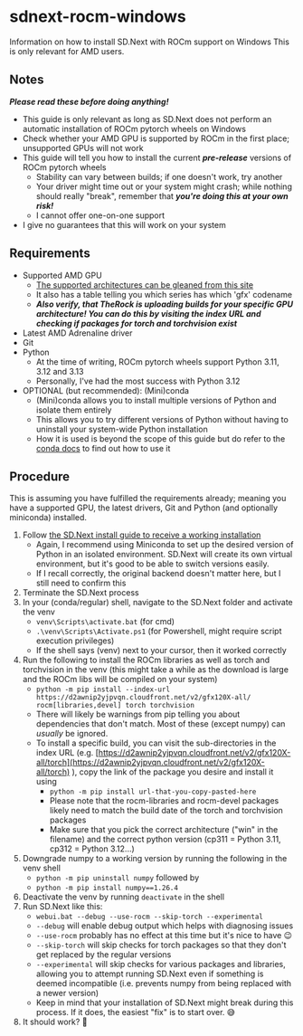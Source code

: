 # sdnext-rocm-windows
Information on how to install SD.Next with ROCm support on Windows
This is only relevant for AMD users.

## Notes
***Please read these before doing anything!***
  - This guide is only relevant as long as SD.Next does not perform an automatic installation of ROCm pytorch wheels on Windows
  - Check whether your AMD GPU is supported by ROCm in the first place; unsupported GPUs will not work
  - This guide will tell you how to install the current ***pre-release*** versions of ROCm pytorch wheels
    - Stability can vary between builds; if one doesn't work, try another
    - Your driver might time out or your system might crash; while nothing should really "break", remember that ***you're doing this at your own risk!***
    - I cannot offer one-on-one support
  - I give no guarantees that this will work on your system

## Requirements
  - Supported AMD GPU
    - [The supported architectures can be gleaned from this site](https://github.com/ROCm/TheRock/blob/main/RELEASES.md)
    - It also has a table telling you which series has which 'gfx' codename
    - ***Also verify, that TheRock is uploading builds for your specific GPU architecture! You can do this by visiting the index URL and checking if packages for torch and torchvision exist***
  - Latest AMD Adrenaline driver
  - Git
  - Python
    - At the time of writing, ROCm pytorch wheels support Python 3.11, 3.12 and 3.13
    - Personally, I've had the most success with Python 3.12
  - OPTIONAL (but recommended): (Mini)conda
    - (Mini)conda allows you to install multiple versions of Python and isolate them entirely
    - This allows you to try different versions of Python without having to uninstall your system-wide Python installation
    - How it is used is beyond the scope of this guide but do refer to the [conda docs](https://docs.conda.io/projects/conda/en/latest/user-guide/tasks/manage-environments.html) to find out how to use it

## Procedure
This is assuming you have fulfilled the requirements already; meaning you have a supported GPU, the latest drivers, Git and Python (and optionally miniconda) installed.

  1. Follow [the SD.Next install guide to receive a working installation](https://vladmandic.github.io/sdnext-docs/Installation/)
      - Again, I recommend using Miniconda to set up the desired version of Python in an isolated environment. SD.Next will create its own virtual environment, but it's good to be able to switch versions easily.
      - If I recall correctly, the original backend doesn't matter here, but I still need to confirm this
  2. Terminate the SD.Next process
  3. In your (conda/regular) shell, navigate to the SD.Next folder and activate the venv
      - `venv\Scripts\activate.bat` (for cmd)
      - `.\venv\Scripts\Activate.ps1` (for Powershell, might require script execution privileges)
      - If the shell says (venv) next to your cursor, then it worked correctly
  5. Run the following to install the ROCm libraries as well as torch and torchvision in the venv (this might take a while as the download is large and the ROCm libs will be compiled on your system)
      - `python -m pip install --index-url https://d2awnip2yjpvqn.cloudfront.net/v2/gfx120X-all/ rocm[libraries,devel] torch torchvision`
      - There will likely be warnings from pip telling you about dependencies that don't match. Most of these (except numpy) can *usually* be ignored.
      - To install a specific build, you can visit the sub-directories in the index URL (e.g. [https://d2awnip2yjpvqn.cloudfront.net/v2/gfx120X-all/torch](https://d2awnip2yjpvqn.cloudfront.net/v2/gfx120X-all/torch) ), copy the link of the package you desire and install it using
         - `python -m pip install url-that-you-copy-pasted-here`
         - Please note that the rocm-libraries and rocm-devel packages likely need to match the build date of the torch and torchvision packages
         - Make sure that you pick the correct architecture ("win" in the filename) and the correct python version (cp311 = Python 3.11, cp312 = Python 3.12...)
  6. Downgrade numpy to a working version by running the following in the venv shell
      - `python -m pip uninstall numpy` followed by
      - `python -m pip install numpy==1.26.4`
  7. Deactivate the venv by running `deactivate` in the shell
  8. Run SD.Next like this:
      - `webui.bat --debug --use-rocm --skip-torch --experimental`
      - `--debug` will enable debug output which helps with diagnosing issues
      - `--use-rocm` probably has no effect at this time but it's nice to have 😉
      - `--skip-torch` will skip checks for torch packages so that they don't get replaced by the regular versions
      - `--experimental` will skip checks for various packages and libraries, allowing you to attempt running SD.Next even if something is deemed incompatible (i.e. prevents numpy from being replaced with a newer version)
      - Keep in mind that your installation of SD.Next might break during this process. If it does, the easiest "fix" is to start over. 😅
  10. It should work? 🤔
